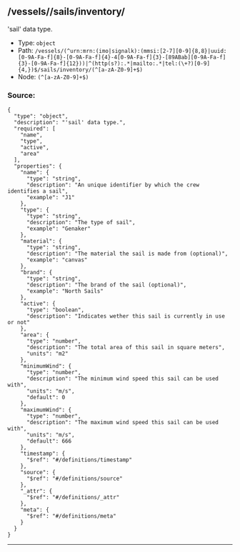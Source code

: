 ## /vessels/<RegExp>/sails/inventory/<RegExp>

'sail' data type.

* Type: `object`
* Path: `/vessels/(^urn:mrn:(imo|signalk):(mmsi:[2-7][0-9]{8,8}|uuid:[0-9A-Fa-f]{8}-[0-9A-Fa-f]{4}-4[0-9A-Fa-f]{3}-[89ABab][0-9A-Fa-f]{3}-[0-9A-Fa-f]{12}))|^(http(s?):.*|mailto:.*|tel:(\+?)[0-9]{4,})$/sails/inventory/(^[a-zA-Z0-9]+$)`
* Node: `(^[a-zA-Z0-9]+$)`

### Source:
```
{
  "type": "object",
  "description": "'sail' data type.",
  "required": [
    "name",
    "type",
    "active",
    "area"
  ],
  "properties": {
    "name": {
      "type": "string",
      "description": "An unique identifier by which the crew identifies a sail",
      "example": "J1"
    },
    "type": {
      "type": "string",
      "description": "The type of sail",
      "example": "Genaker"
    },
    "material": {
      "type": "string",
      "description": "The material the sail is made from (optional)",
      "example": "canvas"
    },
    "brand": {
      "type": "string",
      "description": "The brand of the sail (optional)",
      "example": "North Sails"
    },
    "active": {
      "type": "boolean",
      "description": "Indicates wether this sail is currently in use or not"
    },
    "area": {
      "type": "number",
      "description": "The total area of this sail in square meters",
      "units": "m2"
    },
    "minimumWind": {
      "type": "number",
      "description": "The minimum wind speed this sail can be used with",
      "units": "m/s",
      "default": 0
    },
    "maximumWind": {
      "type": "number",
      "description": "The maximum wind speed this sail can be used with",
      "units": "m/s",
      "default": 666
    },
    "timestamp": {
      "$ref": "#/definitions/timestamp"
    },
    "source": {
      "$ref": "#/definitions/source"
    },
    "_attr": {
      "$ref": "#/definitions/_attr"
    },
    "meta": {
      "$ref": "#/definitions/meta"
    }
  }
}
```

---
